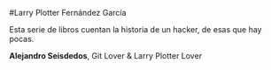 #Larry Plotter Fernández García

Esta serie de libros cuentan la historia de un hacker, de esas que hay pocas.

**Alejandro Seisdedos**, Git Lover & Larry Plotter Lover

